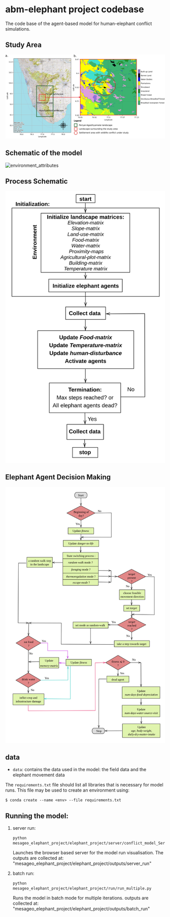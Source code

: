 # abm-elephant project codebase

The code base of the agent-based model for human-elephant conflict simulations.

## Study Area
![environment_attributes](outputs/study_area_map.png)

## Schematic of the model
![environment_attributes](outputs/grid_layers.png)

## Process Schematic
![process_schematic](outputs/process_schedule.png)

## Elephant Agent Decision Making
![elephant_agent_decision_making](outputs/elephant-agent-decision-making.png)

## data 

- `data`: contains the data used in the model: the field data and the elephant movement data


The `requirements.txt` file should list all libraries that is necessary for model runs. This file may be used to create an environment using:

```
$ conda create --name <env> --file requirements.txt
```

## Running the model:

1. server run: 

    ```
    python mesageo_elephant_project/elephant_project/server/conflict_model_Server.py
    ``` 

    Launches the browser based server for the model run visualisation. 
    The outputs are collected at: "mesageo_elephant_project/elephant_project/outputs/server_run" 

2. batch run: 

    ```
    python mesageo_elephant_project/elephant_project/run/run_multiple.py
    ``` 

    Runs the model in batch mode for multiple iterations. 
    outputs are collected at: "mesageo_elephant_project/elephant_project/outputs/batch_run" 
